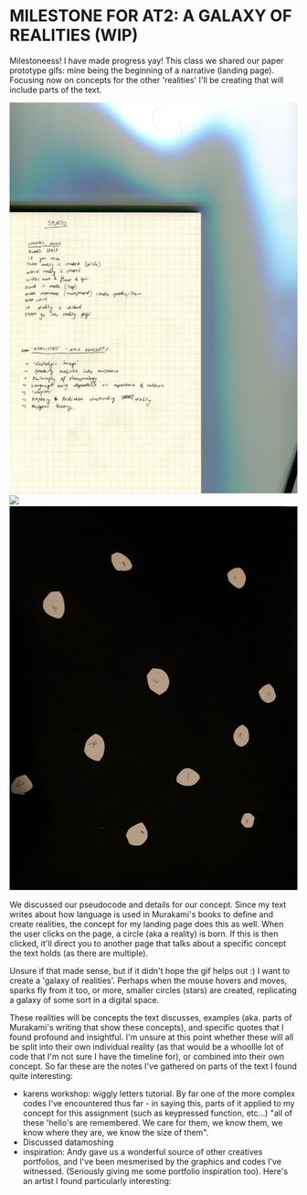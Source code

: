 # MILESTONE FOR AT2: A GALAXY OF REALITIES (WIP)

Milestoneess! I have made progress yay! This class we shared our paper prototype gifs: mine being the beginning of a narrative (landing page). Focusing now on concepts for the other 'realities' I'll be creating that will include parts of the text. 

<img src="Capture.JPG">
<img src="milestone-gif.gif">
<img src="19.jpg">


We discussed our pseudocode and details for our concept. Since my text writes about how language is used in Murakami's books to define and create realities, the concept for my landing page does this as well. When the user clicks on the page, a circle (aka a reality) is born. If this is then clicked, it'll direct you to another page that talks about a specific concept the text holds (as there are multiple). 

Unsure if that made sense, but if it didn't hope the gif helps out :) I want to create a 'galaxy of realities'. Perhaps when the mouse hovers and moves, sparks fly from it too, or more, smaller circles (stars) are created, replicating a galaxy of some sort in a digital space. 

These realities will be concepts the text discusses, examples (aka. parts of Murakami's writing that show these concepts), and specific quotes that I found profound and insightful. I'm unsure at this point whether these will all be split into their own individual reality (as that would be a whoollle lot of code that I'm not sure I have the timeline for), or combined into their own concept. So far these are the notes I've gathered on parts of the text I found quite interesting: 


- karens workshop: wiggly letters tutorial. By far one of the more complex codes I've encountered thus far - in saying this, parts of it applied to my concept for this assignment (such as keypressed function, etc...) "all of these 'hello's are remembered. We care for them, we know them, we know where they are, we know the size of them". 
- Discussed datamoshing 
- inspiration: Andy gave us a wonderful source of other creatives portfolios, and I've been mesmerised by the graphics and codes I've witnessed. (Seriously giving me some portfolio inspiration too). Here's an artist I found particularly interesting: 
